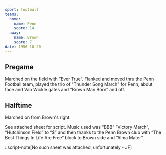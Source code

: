 ```yaml
---
sport: football
teams:
  home:
    name: Penn
    score: 14
  away:
    name: Brown
    score: 7
date: 1956-10-20
---
```


## Pregame

Marched on the field with “Ever True”. Flanked and moved thru the Penn Football team, played the trio of "Thunder Song March" for Penn, about face and Van Wickle gates and “Brown Man Born” and off.

## Halftime

Marched on from Brown's right.

See attached sheet for script. Music used was “BBB” “Victory March”, “Hutchinson Field” to “$” and then thanks to the Penn Brown club with “The Best Things In Life Are Free” block to Brown side and “Alma Mater”.

::script-note[No such sheet was attached, unfortunately - JF]
